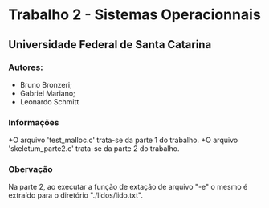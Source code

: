 # Trabalho 2 - Sistemas Operacionnais
## Universidade Federal de Santa Catarina

### Autores:
  - Bruno Bronzeri;
  - Gabriel Mariano;
  - Leonardo Schmitt

### Informações
  +O arquivo 'test_malloc.c' trata-se da parte 1 do trabalho.
  +O arquivo 'skeletum_parte2.c' trata-se da parte 2 do trabalho.

### Obervação
Na parte 2, ao executar a função de extação de arquivo "-e" o mesmo é extraído para o diretório "./lidos/lido.txt".
